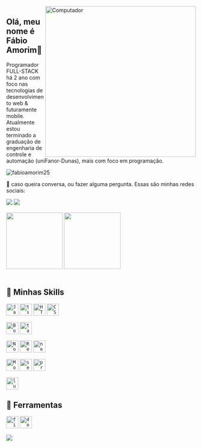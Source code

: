 <img src="https://raw.githubusercontent.com/MicaelliMedeiros/micaellimedeiros/master/image/computer-illustration.png" min-width="400px" max-width="400px" width="400px" align="right" alt="Computador">

## Olá, meu nome é <strong>Fábio Amorim</strong>🔭
Programador FULL-STACK há 2 ano com foco nas tecnologias de desenvolvimento web & futuramente mobile. Atualmente estou 
terminado a graduação de engenharia de controle e automação (uniFanor-Dunas), mais com foco em programação.

<p align="left"><img src="https://komarev.com/ghpvc/?username=fabioamorim25&label=Profile%20views&color=0e75b6&style=flat" alt="fabioamorim25" /></p>

💬 caso queira conversa, ou fazer alguma pergunta. Essas são minhas redes sociais:
<div>
<a href="https://www.linkedin.com/in/f%C3%A1bio-amorim-4545011a1/" alt="Linkedin">
<img src="https://img.shields.io/badge/-Linkedin-0e76a8?style=flat-square&logo=Linkedin&logoColor=white&link=LINK-DO-SEU-LINKEDIN" /></a>
<a href="https://instagram.com/Fabioamorim20" alt="Instagram">
<img src="https://img.shields.io/badge/-Instagram-DF0174?style=flat-square&labelColor=DF0174&logo=instagram&logoColor=white&link=LINK-DO-SEU-INSTAGRAM"/></a>
</div>  


<br>
<div>
  <img height="150em" src="https://github-readme-stats.vercel.app/api?username=fabioamorim25&show_icons=true&theme=codeSTACKr"/>
  <img height="150em" src="https://github-readme-stats.vercel.app/api/top-langs/?username=fabioamorim25&layout=compact&langs_count=7&theme=codeSTACKr"/>
</div>

<br>

## 🚀 Minhas Skills

<code><img height="32" src="https://skillicons.dev/icons?i=javascript" alt="Javascript"/></code>
<code><img height="32" src="https://skillicons.dev/icons?i=ts" alt="ts"/></code>
<code><img height="32" src="https://skillicons.dev/icons?i=html" alt="HTML5"/></code>
<code><img height="32" src="https://skillicons.dev/icons?i=css" alt="CSS"/></code>

<code><img height="32" src="https://skillicons.dev/icons?i=bootstrap" alt="Bootstrap"/></code>
<code><img height="32" src="https://skillicons.dev/icons?i=tailwind" alt="tailwind"/></code>

<code><img height="32" src="https://skillicons.dev/icons?i=nodejs" alt="Nodejs"/></code>
<code><img height="32" src="https://skillicons.dev/icons?i=react" alt="React"/></code>
<code><img height="32" src="https://skillicons.dev/icons?i=nextjs" alt="nextjs"/></code>

<code><img height="32" src="https://skillicons.dev/icons?i=mongodb" alt="MongoDB"/></code>
<code><img height="32" src="https://skillicons.dev/icons?i=sequelize" alt="sequelize"/></code>
<code><img height="32" src="https://skillicons.dev/icons?i=prisma" alt="prisma"/></code>

<code><img height="32" src="https://skillicons.dev/icons?i=lua" alt="lua"/></code>

## 💼 Ferramentas

<code><img height="32" src="https://skillicons.dev/icons?i=figma" alt="figma"/></code>
<code><img height="32" src="https://skillicons.dev/icons?i=docker" alt="docker"/></code>

<div><img src="https://capsule-render.vercel.app/api?type=waving&color=gradient&height=65&section=footer"/></div>
